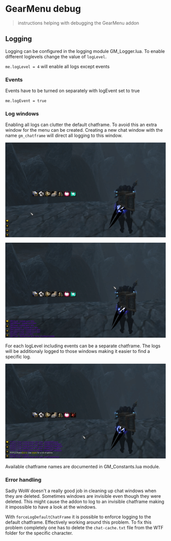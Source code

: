 # GearMenu debug

> instructions helping with debugging the GearMenu addon

## Logging

Logging can be configured in the logging module GM_Logger.lua. To enable different loglevels change the value of `logLevel`.

`me.logLevel = 4` will enable all logs except events

### Events

Events have to be turned on separately with logEvent set to true

`me.logEvent = true`

### Log windows

Enabling all logs can clutter the default chatframe. To avoid this an extra window for the menu can be created. Creating a new chat window with the name `gm_chatframe` will direct all logging to this window.

![](/Docs/gm_create_addon_chatframe.gif)

![](/Docs/gm_addon_chatframe.gif)

For each logLevel including events can be a separate chatframe. The logs will be additionaly logged to those windows making it easier to find a specific log.

![](/Docs/gm_event_log_chatframe.gif)

Available chatframe names are documented in GM_Constants.lua module.

### Error handling

Sadly WoW doesn't a really good job in cleaning up chat windows when they are deleted. Sometimes windows are invisible even though they were deleted. This might cause the addon to log to an invisible chatframe making it impossible to have a look at the windows.

With `forceLogDefaultChatFrame` it is possible to enforce logging to the default chatframe. Effectively working around this problem. To fix this problem completely one has to delete the `chat-cache.txt` file from the WTF folder for the specific character.
